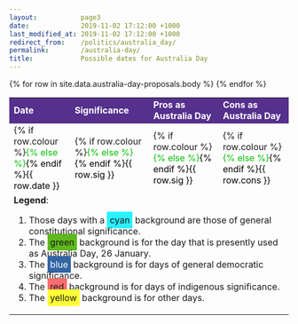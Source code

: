 ```yaml
---
layout:           page3
date:             2019-11-02 17:12:00 +1000
last_modified_at: 2019-11-02 17:12:00 +1000
redirect_from:    /politics/australia_day/
permalink:        /australia-day/
title:            Possible dates for Australia Day
---
```


<table cellspacing="0">
	<colgroup width="110"/>
	<tr>
		<td style="background-color: #55308D; font-weight: bold;"><font color="#FFFFFF">Date</font></td>
		<td style="background-color: #55308D; font-weight: bold;"><font color="#FFFFFF">Significance</font></td>
		<td style="background-color: #55308D; font-weight: bold;"><font color="#FFFFFF">Pros as Australia Day</font></td>
		<td style="background-color: #55308D; font-weight: bold;"><font color="#FFFFFF">Cons as Australia Day</font></td>
	</tr>
	{% for row in site.data.australia-day-proposals.body %}
	<tr>
		<td height="79" valign=middle style="background-color: #{{ row.bg }};" sdval="43466" sdnum="3081;0;D MMM">{% if row.colour %}<font color="#{{ row.colour }}">{% else %}<font color="#000000">{% endif %}{{ row.date }}</font></td>
		<td valign=middle style="background-color: #{{ row.bg }};">{% if row.colour %}<font color="#{{ row.colour }}">{% else %}<font color="#000000">{% endif %}{{ row.sig }}</font></td>
		<td valign=middle style="background-color: #{{ row.bg }};">{% if row.colour %}<font color="#{{ row.colour }}">{% else %}<font color="#000000">{% endif %}{{ row.sig }}</font></td>
		<td valign=middle style="background-color: #{{ row.bg }};">{% if row.colour %}<font color="#{{ row.colour }}">{% else %}<font color="#000000">{% endif %}{{ row.cons }}</font></td>
	</tr>
	{% endfor %}
	<tr>
		<td colspan=4>
			<b>Legend</b>:
			<ol>
				<li>Those days with a <span style="background-color: #29F2FF; padding: 5px;">cyan</span> background are those of general constitutional significance.</li>
				<li>The <span style="background-color: #5EB91E; padding: 5px;">green</span> background is for the day that is presently used as Australia Day, 26 January.</li>
				<li>The <span style="background-color: #3465A4; color:white; padding: 5px;">blue</span> background is for days of general democratic significance.</li>
				<li>The <span style="background-color: #FF6D6D; padding: 5px;">red</span> background is for days of indigenous significance.</li>
				<li>The <span style="background-color: #FFFF38; padding: 5px;">yellow</span> background is for other days.</li>
			</ol>
		</td>
	</tr>
</table>